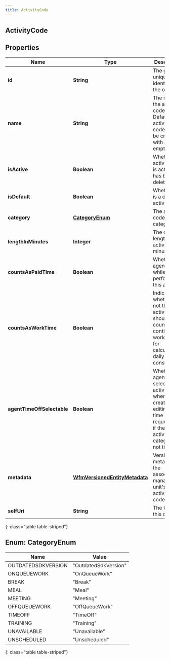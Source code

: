 ```yaml
---
title: ActivityCode
---
```

## ActivityCode


## Properties

| Name | Type | Description | Notes |
| ------------ | ------------- | ------------- | ------------- |
| **id** | **String** | The globally unique identifier for the object. |  [optional] |
| **name** | **String** | The name of the activity code. Default activity codes will be created with an empty name |  [optional] |
| **isActive** | **Boolean** | Whether this activity code is active or has been deleted |  [optional] |
| **isDefault** | **Boolean** | Whether this is a default activity code |  [optional] |
| **category** | [**CategoryEnum**](#CategoryEnum) | The activity code&#39;s category. |  [optional] |
| **lengthInMinutes** | **Integer** | The default length of the activity in minutes |  [optional] |
| **countsAsPaidTime** | **Boolean** | Whether an agent is paid while performing this activity |  [optional] |
| **countsAsWorkTime** | **Boolean** | Indicates whether or not the activity should be counted as contiguous work time for calculating daily constraints |  [optional] |
| **agentTimeOffSelectable** | **Boolean** | Whether an agent can select this activity code when creating or editing a time off request. Null if the activity&#39;s category is not time off. |  [optional] |
| **metadata** | [**WfmVersionedEntityMetadata**](WfmVersionedEntityMetadata.html) | Version metadata for the associated management unit&#39;s list of activity codes |  |
| **selfUri** | **String** | The URI for this object |  [optional] |
{: class="table table-striped"}


<a name="CategoryEnum"></a>

## Enum: CategoryEnum

| Name | Value |
| ---- | ----- |
| OUTDATEDSDKVERSION | &quot;OutdatedSdkVersion&quot; |
| ONQUEUEWORK | &quot;OnQueueWork&quot; |
| BREAK | &quot;Break&quot; |
| MEAL | &quot;Meal&quot; |
| MEETING | &quot;Meeting&quot; |
| OFFQUEUEWORK | &quot;OffQueueWork&quot; |
| TIMEOFF | &quot;TimeOff&quot; |
| TRAINING | &quot;Training&quot; |
| UNAVAILABLE | &quot;Unavailable&quot; |
| UNSCHEDULED | &quot;Unscheduled&quot; |
{: class="table table-striped"}




